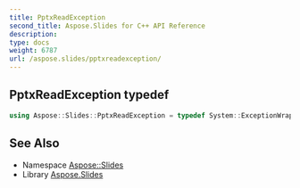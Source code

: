 ```yaml
---
title: PptxReadException
second_title: Aspose.Slides for C++ API Reference
description: 
type: docs
weight: 6787
url: /aspose.slides/pptxreadexception/
---
```

## PptxReadException typedef




```cpp
using Aspose::Slides::PptxReadException = typedef System::ExceptionWrapper<Details_PptxReadException>
```

## See Also

* Namespace [Aspose::Slides](../)
* Library [Aspose.Slides](../../)
